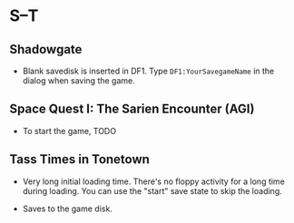 # S–T

## Shadowgate

- Blank savedisk is inserted in DF1. Type `DF1:YourSavegameName` in the dialog
  when saving the game.


## Space Quest I: The Sarien Encounter (AGI)

- To start the game, TODO


## Tass Times in Tonetown

- Very long initial loading time. There's no floppy activity for a long time
  during loading. You can use the "start" save state to skip the loading.

- Saves to the game disk.


